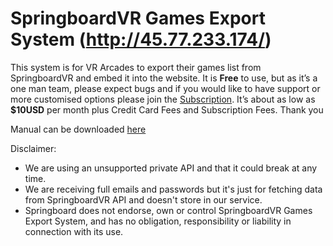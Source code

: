 # SpringboardVR Games Export System (http://45.77.233.174/)

This system is for VR Arcades to export their games list from SpringboardVR and embed it into the website. It is **Free** to use, but as it’s a one man team, please expect bugs and if you would like to have support or more customised options please join the [Subscription](https://app.acuityscheduling.com/catalog.php?owner=13682125&action=addCart&clear=1&id=614700). It’s about as low as **$10USD** per month plus Credit Card Fees and Subscription Fees. Thank you

Manual can be downloaded [here](https://github.com/leckylao/SpringboardVR-Games-Export-System/raw/master/SpringboardVR-Games-Export-Manual.pdf)

Disclaimer:
* We are using an unsupported private API and that it could break at any time.
* We are receiving full emails and passwords but it's just for fetching data from SpringboardVR API and doesn't store in our service.
* Springboard does not endorse, own or control SpringboardVR Games Export System, and has no obligation, responsibility or liability in connection with its use.
